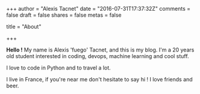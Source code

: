 +++
author = "Alexis Tacnet"
date = "2016-07-31T17:37:32Z"
comments = false
draft = false
shares = false
metas = false

title = "About"

+++

**Hello !** My name is Alexis 'fuego' Tacnet, and this is my blog. I'm a 20 years old student
interested in coding, devops, machine learning and cool stuff.

I love to code in Python and to travel a lot.

I live in France, if you're near me don't hesitate to say hi ! I love friends and beer.
